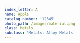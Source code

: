 ```yaml
---
index_letter: A
name: Apple
catalog_number: '12345'
photo_path: /images/material.png
class: Metals
subclass: 'Metals: Alloy Metals'
---
```


